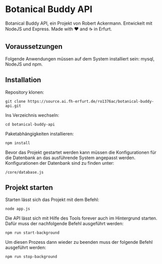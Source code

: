 # Botanical Buddy API
Botanical Buddy API, ein Projekt von Robert Ackermann. Entwickelt mit NodeJS und Express. Made with ♥ and ☕ in Erfurt.

## Voraussetzungen
Folgende Anwendungen müssen auf dem System installiert sein: mysql, NodeJS und npm.

## Installation
Repository klonen:

    git clone https://source.ai.fh-erfurt.de/ro1376ac/botanical-buddy-api.git

Ins Verzeichnis wechseln:

    cd botanical-buddy-api

Paketabhängigkeiten installieren: 

    npm install

Bevor das Projekt gestartet werden kann müssen die Konfigurationen für die Datenbank an das ausführende System angepasst werden. Konfigurationen der Datenbank sind zu finden unter:

    /core/database.js

## Projekt starten
Starten lässt sich das Projekt mit dem Befehl:

    node app.js

Die API lässt sich mit Hilfe des Tools forever auch im Hintergrund starten. Dafür muss der nachfolgende Befehl ausgeführt werden:

    npm run start-background

Um diesen Prozess dann wieder zu beenden muss der folgende Befehl ausgeführt werden:

    npm run stop-background